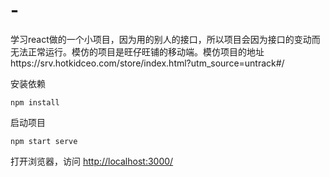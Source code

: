 # -
学习react做的一个小项目，因为用的别人的接口，所以项目会因为接口的变动而无法正常运行。模仿的项目是旺仔旺铺的移动端。模仿项目的地址https://srv.hotkidceo.com/store/index.html?utm_source=untrack#/

安装依赖
```shell
npm install
```

启动项目
```shell
npm start serve
```

打开浏览器，访问 [http://localhost:3000/](http://localhost:3000)
